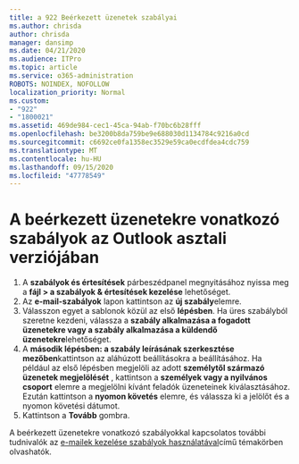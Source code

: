 ```yaml
---
title: a 922 Beérkezett üzenetek szabályai
ms.author: chrisda
author: chrisda
manager: dansimp
ms.date: 04/21/2020
ms.audience: ITPro
ms.topic: article
ms.service: o365-administration
ROBOTS: NOINDEX, NOFOLLOW
localization_priority: Normal
ms.custom:
- "922"
- "1800021"
ms.assetid: 469de984-cec1-45ca-94ab-f70bc6b28fff
ms.openlocfilehash: be3200b8da759be9e688030d1134784c9216a0cd
ms.sourcegitcommit: c6692ce0fa1358ec3529e59ca0ecdfdea4cdc759
ms.translationtype: MT
ms.contentlocale: hu-HU
ms.lasthandoff: 09/15/2020
ms.locfileid: "47778549"
---
```

# <a name="inbox-rules-in-outlook-desktop"></a>A beérkezett üzenetekre vonatkozó szabályok az Outlook asztali verziójában

1. A **szabályok és értesítések** párbeszédpanel megnyitásához nyissa meg a **fájl > a szabályok & értesítések kezelése** lehetőséget.
2. Az **e-mail-szabályok** lapon kattintson az **új szabály**elemre.
3. Válasszon egyet a sablonok közül az első **lépésben**. Ha üres szabályból szeretne kezdeni, válassza a **szabály alkalmazása a fogadott üzenetekre vagy a szabály alkalmazása a küldendő üzenetekre**lehetőséget.
4. A **második lépésben: a szabály leírásának szerkesztése mezőben**kattintson az aláhúzott beállításokra a beállításához. Ha például az első lépésben megjelöli az adott **személytől származó üzenetek megjelölését** , kattintson a **személyek vagy a nyilvános csoport** elemre a megjelölni kívánt feladók üzeneteinek kiválasztásához. Ezután kattintson a **nyomon követés** elemre, és válassza ki a jelölőt és a nyomon követési dátumot.
5. Kattintson a **Tovább** gombra.

A beérkezett üzenetekre vonatkozó szabályokkal kapcsolatos további tudnivalók az [e-mailek kezelése szabályok használatával](https://support.office.com/article/manage-email-messages-by-using-rules-c24f5dea-9465-4df4-ad17-a50704d66c59)című témakörben olvashatók.
